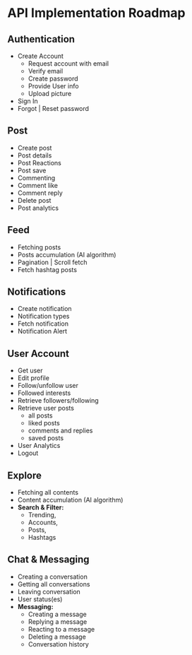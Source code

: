 # API Implementation Roadmap
## Authentication
- Create Account
  - Request account with email
  - Verify email
  - Create password
  - Provide User info
  - Upload picture
- Sign In
- Forgot | Reset password

## Post
- Create post
- Post details
- Post Reactions
- Post save
- Commenting
- Comment like
- Comment reply
- Delete post
- Post analytics

## Feed
- Fetching posts
- Posts accumulation (AI algorithm)
- Pagination | Scroll fetch
- Fetch hashtag posts

## Notifications
- Create notification
- Notification types
- Fetch notification
- Notification Alert

## User Account
- Get user
- Edit profile
- Follow/unfollow user
- Followed interests
- Retrieve followers/following
- Retrieve user posts
  - all posts
  - liked posts
  - comments and replies
  - saved posts
- User Analytics
- Logout

## Explore
- Fetching all contents
- Content accumulation (AI algorithm)
- **Search & Filter:** 
  - Trending, 
  - Accounts, 
  - Posts, 
  - Hashtags

## Chat & Messaging
- Creating a conversation
- Getting all conversations
- Leaving conversation
- User status(es)
- **Messaging:**
  - Creating a message
  - Replying a message
  - Reacting to a message
  - Deleting a message
  - Conversation history
